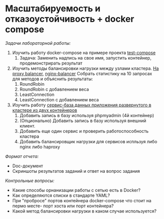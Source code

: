 # Масштабируемость и отказоустойчивость + docker compose

*Задачи лабораторной работы:*
1. Изучить работу docker-compose на примере проекта [test-compose](https://github.com/iu5git/DevOps/tree/main/Лабы/Лаб3/test-compose)
   1. Задача: Заменить надпись на свое имя, запустить контейнер, продемонстрирать результат
2. Изучить методы балансировки нагрузки между узлами кластера. [Ha proxy balancer](https://github.com/iu5git/DevOps/tree/main/Лабы/Лаб3/haproxy-static-balancer), [nginx-balancer](https://github.com/iu5git/DevOps/tree/main/Лабы/Лаб3/nginx-static-balancer)
   Собрать статистику на 10 запросах для методов и объяснить результаты: 
   1. RoundRobin
   2. RoundRobin с добавлением веса
   3. LeastConnection 
   4. LeastConnection с добавлением веса
3. Изучить работу [сервис-база данных приложения развернутого в кластере из двух контейнеров](https://github.com/iu5git/DevOps/tree/main/Лабы/Лаб3/python-ui-database)
   1. Добавить запись в базу используя phpmyadmin (4й контейнер)
   2. (Опционально) Добавить запись в базу используя внешний клиент.
   3. Добавить еще один сервис и проверить работоспособность кластера
   4. Добавить балансировщик нагрузки для сервисов испльзуя либо nginx либо haproxy

*Формат отчета:*
- Doc-документ
- Скриншоты результатов заданий и ответ на вопрос задания

*Контрольные вопросы:*
- Какие способы орнанизации работы с сетью есть в Docker?
- Как определяются списки в стандарте YAML?
- При "пробросе" портов контейнера docker-compose что стоит на пермо месте- порт хоста или порт контейнера?
- Какой метод балансировки нагрузки в каком случае используется?
